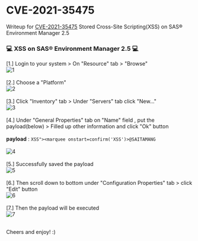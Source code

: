 # CVE-2021-35475
Writeup for [CVE-2021-35475](https://cve.mitre.org/cgi-bin/cvename.cgi?name=CVE-2021-35475)
Stored Cross-Site Scripting(XSS) on SAS® Environment Manager 2.5

### :computer: XSS on SAS® Environment Manager 2.5 :computer:

\[1.\] Login to your system > On "Resource" tab > "Browse"
<br>
<img src="https://github.com/saitamang/POC-DUMP/blob/main/SAS/Environment%20Manager/img/1-Browse.png" title="1">
<br><br>
[2.] Choose a "Platform"
<br>
<img src="https://github.com/saitamang/POC-DUMP/blob/main/SAS/Environment%20Manager/img/2-Choose%20platform.png" title="2">
<br><br>
[3.] Click "Inventory" tab > Under "Servers" tab click "New..."
<br>
<img src="https://github.com/saitamang/POC-DUMP/blob/main/SAS/Environment%20Manager/img/3-inventory-new-server.png" title="3">
<br><br>
[4.] Under "General Properties" tab on "Name" field , put the payload(below) > Filled up other information and click "Ok" button 
<br><br>
**payload** : `XSS"><marquee onstart=confirm('XSS')>@SAITAMANG`
<br><br>
<img src="https://github.com/saitamang/POC-DUMP/blob/main/SAS/Environment%20Manager/img/4-add%20new%20server%20with%20xss%20payload.png" title="4">
<br><br>
[5.] Successfully saved the payload
<br>
<img src="https://github.com/saitamang/POC-DUMP/blob/main/SAS/Environment%20Manager/img/5-xss%20successfully%20saved.png" title="5">
<br><br>
[6.] Then scroll down to bottom under "Configuration Properties" tab > click "Edit" button
<br>
<img src="https://github.com/saitamang/POC-DUMP/blob/main/SAS/Environment%20Manager/img/6-scroll%20bottom%20press%20edit.png" title="6">
<br><br>
[7.] Then the payload will be executed
<br>
<img src="https://github.com/saitamang/POC-DUMP/blob/main/SAS/Environment%20Manager/img/7-xss%20prompt.png" title="7">
<br><br>


Cheers and enjoy! :)

